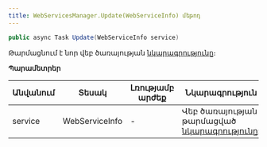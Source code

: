 ```yaml
---
title: WebServicesManager.Update(WebServiceInfo) մեթոդ
---
```


```c#
public async Task Update(WebServiceInfo service)
```

Թարմացնում է նոր վեբ ծառայության [նկարագրությունը](../../types/WebServiceInfo.md)։

**Պարամետրեր**

| Անվանում | Տեսակ | Լռությամբ արժեք | Նկարագրություն |
|-----------|-------|-----------------|----------------|
| service | WebServiceInfo | - | Վեբ ծառայության թարմացված [նկարագրությունը](../../types/WebServiceInfo.md): |
